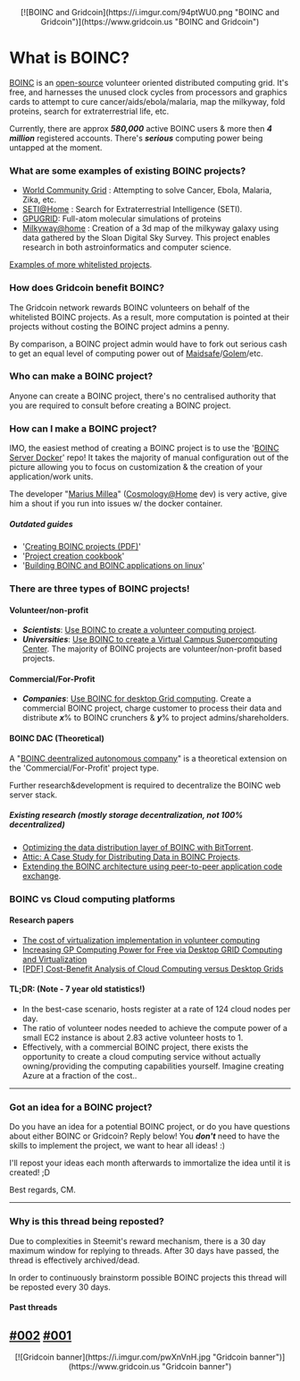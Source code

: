 <center>
[![BOINC and Gridcoin](https://i.imgur.com/94ptWU0.png "BOINC and Gridcoin")](https://www.gridcoin.us "BOINC and Gridcoin")
</center>

# What is BOINC?
[BOINC](https://boinc.berkeley.edu/) is an [open-source](https://github.com/BOINC/boinc/) volunteer oriented distributed computing grid. It's free, and harnesses the unused clock cycles from processors and graphics cards to attempt to cure cancer/aids/ebola/malaria, map the milkyway, fold proteins, search for extraterrestrial life, etc.

Currently, there are approx ***580,000*** active BOINC users & more then ***4 million*** registered accounts. There's ***serious*** computing power being untapped at the moment.

### What are some examples of existing BOINC projects?
* [World Community Grid](http://www.worldcommunitygrid.org/) : Attempting to solve Cancer, Ebola, Malaria, Zika, etc.
* [SETI@Home](http://setiathome.berkeley.edu/) : Search for Extraterrestrial Intelligence (SETI).
* [GPUGRID](http://www.gpugrid.net/): Full-atom molecular simulations of proteins
* [Milkyway@home](http://milkyway.cs.rpi.edu/milkyway/) : Creation of a 3d map of the milkyway galaxy using data gathered by the Sloan Digital Sky Survey. This project enables research in both astroinformatics and computer science.

[Examples of more whitelisted projects](https://gridcoin.us/Guides/whitelist.htm).

### How does Gridcoin benefit BOINC?
The Gridcoin network rewards BOINC volunteers on behalf of the whitelisted BOINC projects. As a result, more computation is pointed at their projects without costing the BOINC project admins a penny.

By comparison, a BOINC project admin would have to fork out serious cash to get an equal level of computing power out of [Maidsafe](https://maidsafe.net/)/[Golem](http://golemproject.net/)/etc.

### Who can make a BOINC project?
Anyone can create a BOINC project, there's no centralised authority that you are required to consult before creating a BOINC project.

### How can I make a BOINC project?
IMO, the easiest method of creating a BOINC project is to use the '[BOINC Server Docker](https://github.com/marius311/boinc-server-docker)' repo! It takes the majority of manual configuration out of the picture allowing you to focus on customization & the creation of your application/work units. 

The developer "[Marius Millea](https://github.com/marius311/)" ([Cosmology@Home](https://www.cosmologyathome.org/) dev) is very active, give him a shout if you run into issues w/ the docker container.

##### Outdated guides
* '[Creating BOINC projects (PDF)](https://boinc.berkeley.edu/boinc.pdf)'
* '[Project creation cookbook](https://boinc.berkeley.edu/trac/wiki/CreateProjectCookbook)'
* '[Building BOINC and BOINC applications on linux](http://www.spy-hill.net/myers/help/boinc/boinc-on-linux.html)'

### There are three types of BOINC projects!

#### Volunteer/non-profit
* ***Scientists***: [Use BOINC to create a volunteer computing project](https://boinc.berkeley.edu/volunteer.php).
* ***Universities***: [Use BOINC to create a Virtual Campus Supercomputing Center](https://boinc.berkeley.edu/trac/wiki/VirtualCampusSupercomputerCenter).
The majority of BOINC projects are volunteer/non-profit based projects.

#### Commercial/For-Profit
* ***Companies***: [Use BOINC for desktop Grid computing](https://boinc.berkeley.edu/dg.php).
Create a commercial BOINC project, charge customer to process their data and distribute ***x***% to BOINC crunchers & ***y***% to project admins/shareholders.

#### BOINC DAC (Theoretical)
A "[BOINC deentralized autonomous company](https://gridcoin.us/guides/bdac.htm)" is a theoretical extension on the 'Commercial/For-Profit' project type.

Further research&development is required to decentralize the BOINC web server stack.

##### Existing research (mostly storage decentralization, not 100% decentralized)
* [Optimizing the data distribution layer of BOINC with BitTorrent](http://ieeexplore.ieee.org/xpl/articleDetails.jsp?arnumber=4536446&newsearch=true&queryText=boinc).
* [Attic: A Case Study for Distributing Data in BOINC Projects](http://ieeexplore.ieee.org/xpl/articleDetails.jsp?arnumber=6009057&newsearch=true&queryText=boinc).
* [Extending the BOINC architecture using peer-to-peer application code exchange](http://ieeexplore.ieee.org/xpl/articleDetails.jsp?arnumber=5993689&newsearch=true&queryText=boinc).

### BOINC vs Cloud computing platforms
#### Research papers
* [The cost of virtualization implementation in volunteer computing](http://ieeexplore.ieee.org/xpl/articleDetails.jsp?arnumber=6914205&queryText=boinc&pageNumber=2&newsearch=true)
* [Increasing GP Computing Power for Free via Desktop GRID Computing and Virtualization](http://ieeexplore.ieee.org/xpl/articleDetails.jsp?arnumber=4912963&queryText=boinc&pageNumber=2&newsearch=true)
* [[PDF] Cost-Benefit Analysis of Cloud Computing versus Desktop Grids](http://mescal.imag.fr/membres/derrick.kondo/pubs/kondo_hcw09.pdf)

#### TL;DR: (Note - 7 year old statistics!)
  * In the best-case scenario, hosts register at a rate of 124 cloud nodes per day.
  * The ratio of volunteer nodes needed to achieve the compute power of a small EC2 instance is about 2.83 active volunteer hosts to 1.
  * Effectively, with a commercial BOINC project, there exists the opportunity to create a cloud computing service without actually owning/providing the computing capabilities yourself. Imagine creating Azure at a fraction of the cost..

------------


### Got an idea for a BOINC project?

Do you have an idea for a potential BOINC project, or do you have questions about either BOINC or Gridcoin? Reply below! You ***don't*** need to have the skills to implement the project, we want to hear all ideas! :)

I'll repost your ideas each month afterwards to immortalize the idea until it is created! ;D

Best regards,
CM.

------------

### Why is this thread being reposted?
Due to complexities in Steemit's reward mechanism, there is a 30 day maximum window for replying to threads. After 30 days have passed, the thread is effectively archived/dead. 

In order to continuously brainstorm possible BOINC projects this thread will be reposted every 30 days.

#### Past threads
[#002](https://steemit.com/gridcoin/@cm-steem/brainstorming-new-boinc-projects)
[#001](https://steemit.com/gridcoin/@cm-steem/brainstorming-new-boinc-projects-anyone-can-create-a-project-and-reward-their-users-with-gridcoin)
------------

<center>
[![Gridcoin banner](https://i.imgur.com/pwXnVnH.jpg "Gridcoin banner")](https://www.gridcoin.us "Gridcoin banner")
</center>
